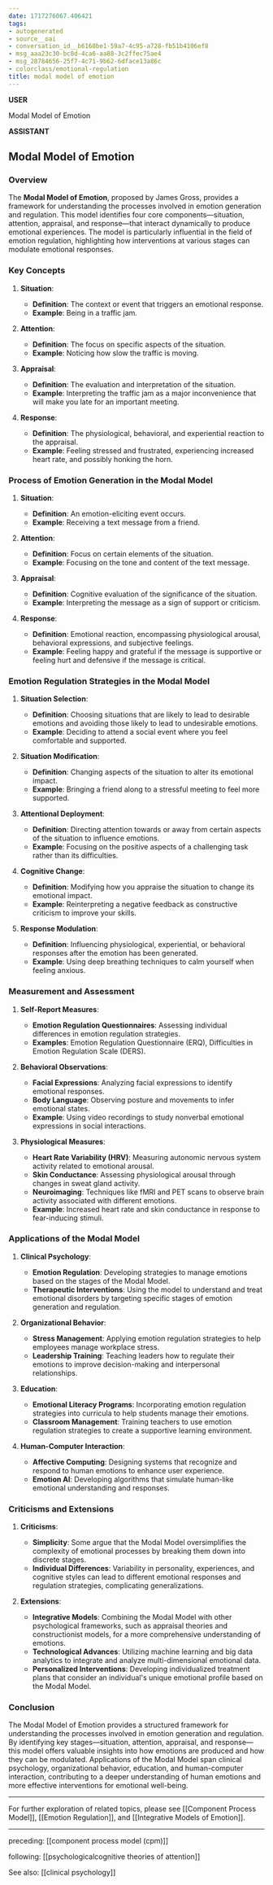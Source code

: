 ```yaml
---
date: 1717276067.406421
tags:
- autogenerated
- source__oai
- conversation_id__b6160be1-59a7-4c95-a728-fb51b4106ef8
- msg_aaa23c30-bc8d-4ca6-aa88-3c2ffec75ae4
- msg_28784656-25f7-4c71-9b62-6dface13a86c
- colorclass/emotional-regulation
title: modal model of emotion
---
```


**USER**

Modal Model of Emotion


**ASSISTANT**

## Modal Model of Emotion

### Overview

The **Modal Model of Emotion**, proposed by James Gross, provides a framework for understanding the processes involved in emotion generation and regulation. This model identifies four core components—situation, attention, appraisal, and response—that interact dynamically to produce emotional experiences. The model is particularly influential in the field of emotion regulation, highlighting how interventions at various stages can modulate emotional responses.

### Key Concepts

1. **Situation**:
    - **Definition**: The context or event that triggers an emotional response.
    - **Example**: Being in a traffic jam.

2. **Attention**:
    - **Definition**: The focus on specific aspects of the situation.
    - **Example**: Noticing how slow the traffic is moving.

3. **Appraisal**:
    - **Definition**: The evaluation and interpretation of the situation.
    - **Example**: Interpreting the traffic jam as a major inconvenience that will make you late for an important meeting.

4. **Response**:
    - **Definition**: The physiological, behavioral, and experiential reaction to the appraisal.
    - **Example**: Feeling stressed and frustrated, experiencing increased heart rate, and possibly honking the horn.

### Process of Emotion Generation in the Modal Model

1. **Situation**:
    - **Definition**: An emotion-eliciting event occurs.
    - **Example**: Receiving a text message from a friend.

2. **Attention**:
    - **Definition**: Focus on certain elements of the situation.
    - **Example**: Focusing on the tone and content of the text message.

3. **Appraisal**:
    - **Definition**: Cognitive evaluation of the significance of the situation.
    - **Example**: Interpreting the message as a sign of support or criticism.

4. **Response**:
    - **Definition**: Emotional reaction, encompassing physiological arousal, behavioral expressions, and subjective feelings.
    - **Example**: Feeling happy and grateful if the message is supportive or feeling hurt and defensive if the message is critical.

### Emotion Regulation Strategies in the Modal Model

1. **Situation Selection**:
    - **Definition**: Choosing situations that are likely to lead to desirable emotions and avoiding those likely to lead to undesirable emotions.
    - **Example**: Deciding to attend a social event where you feel comfortable and supported.

2. **Situation Modification**:
    - **Definition**: Changing aspects of the situation to alter its emotional impact.
    - **Example**: Bringing a friend along to a stressful meeting to feel more supported.

3. **Attentional Deployment**:
    - **Definition**: Directing attention towards or away from certain aspects of the situation to influence emotions.
    - **Example**: Focusing on the positive aspects of a challenging task rather than its difficulties.

4. **Cognitive Change**:
    - **Definition**: Modifying how you appraise the situation to change its emotional impact.
    - **Example**: Reinterpreting a negative feedback as constructive criticism to improve your skills.

5. **Response Modulation**:
    - **Definition**: Influencing physiological, experiential, or behavioral responses after the emotion has been generated.
    - **Example**: Using deep breathing techniques to calm yourself when feeling anxious.

### Measurement and Assessment

1. **Self-Report Measures**:
    - **Emotion Regulation Questionnaires**: Assessing individual differences in emotion regulation strategies.
    - **Examples**: Emotion Regulation Questionnaire (ERQ), Difficulties in Emotion Regulation Scale (DERS).

2. **Behavioral Observations**:
    - **Facial Expressions**: Analyzing facial expressions to identify emotional responses.
    - **Body Language**: Observing posture and movements to infer emotional states.
    - **Example**: Using video recordings to study nonverbal emotional expressions in social interactions.

3. **Physiological Measures**:
    - **Heart Rate Variability (HRV)**: Measuring autonomic nervous system activity related to emotional arousal.
    - **Skin Conductance**: Assessing physiological arousal through changes in sweat gland activity.
    - **Neuroimaging**: Techniques like fMRI and PET scans to observe brain activity associated with different emotions.
    - **Example**: Increased heart rate and skin conductance in response to fear-inducing stimuli.

### Applications of the Modal Model

1. **Clinical Psychology**:
    - **Emotion Regulation**: Developing strategies to manage emotions based on the stages of the Modal Model.
    - **Therapeutic Interventions**: Using the model to understand and treat emotional disorders by targeting specific stages of emotion generation and regulation.

2. **Organizational Behavior**:
    - **Stress Management**: Applying emotion regulation strategies to help employees manage workplace stress.
    - **Leadership Training**: Teaching leaders how to regulate their emotions to improve decision-making and interpersonal relationships.

3. **Education**:
    - **Emotional Literacy Programs**: Incorporating emotion regulation strategies into curricula to help students manage their emotions.
    - **Classroom Management**: Training teachers to use emotion regulation strategies to create a supportive learning environment.

4. **Human-Computer Interaction**:
    - **Affective Computing**: Designing systems that recognize and respond to human emotions to enhance user experience.
    - **Emotion AI**: Developing algorithms that simulate human-like emotional understanding and responses.

### Criticisms and Extensions

1. **Criticisms**:
    - **Simplicity**: Some argue that the Modal Model oversimplifies the complexity of emotional processes by breaking them down into discrete stages.
    - **Individual Differences**: Variability in personality, experiences, and cognitive styles can lead to different emotional responses and regulation strategies, complicating generalizations.

2. **Extensions**:
    - **Integrative Models**: Combining the Modal Model with other psychological frameworks, such as appraisal theories and constructionist models, for a more comprehensive understanding of emotions.
    - **Technological Advances**: Utilizing machine learning and big data analytics to integrate and analyze multi-dimensional emotional data.
    - **Personalized Interventions**: Developing individualized treatment plans that consider an individual's unique emotional profile based on the Modal Model.

### Conclusion

The Modal Model of Emotion provides a structured framework for understanding the processes involved in emotion generation and regulation. By identifying key stages—situation, attention, appraisal, and response—this model offers valuable insights into how emotions are produced and how they can be modulated. Applications of the Modal Model span clinical psychology, organizational behavior, education, and human-computer interaction, contributing to a deeper understanding of human emotions and more effective interventions for emotional well-being.

---

For further exploration of related topics, please see [[Component Process Model]], [[Emotion Regulation]], and [[Integrative Models of Emotion]].


---

preceding: [[component process model (cpm)]]  


following: [[psychologicalcognitive theories of attention]]

See also: [[clinical psychology]]